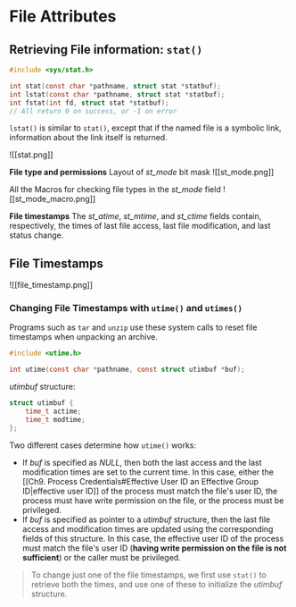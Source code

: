 # File Attributes

## Retrieving File information: `stat()`
```c
#include <sys/stat.h>

int stat(const char *pathname, struct stat *statbuf);
int lstat(const char *pathname, struct stat *statbuf);
int fstat(int fd, struct stat *statbuf);
// All return 0 on success, or -1 on error
```

`lstat()` is similar to `stat()`, except that if the named file is a symbolic link, information about the link itself is returned.

![[stat.png]]

**File type and permissions**
Layout of *st_mode* bit mask
![[st_mode.png]]

All the Macros for checking file types in the *st_mode* field
![[st_mode_macro.png]]

**File timestamps**
The *st_atime*, *st_mtime*, and *st_ctime* fields contain, respectively, the times of last file access, last file modification, and last status change.

## File Timestamps
![[file_timestamp.png]]

### Changing File Timestamps with `utime()` and `utimes()`
Programs such as `tar` and `unzip` use these system calls to reset file timestamps when unpacking an archive.

```c
#include <utime.h>

int utime(const char *pathname, const struct utimbuf *buf);

```

*utimbuf* structure:
```c
struct utimbuf {
	time_t actime;
	time_t modtime;
};
```

Two different cases determine how `utime()` works:
- If *buf* is specified as *NULL*, then both the last access and the last modification times are set to the current time. In this case, either the [[Ch9. Process Credentials#Effective User ID an Effective Group ID|effective user ID]] of the process must match the file's user ID, the process must have write permission on the file, or the process must be privileged.
- If *buf* is specified as pointer to a *utimbuf* structure, then the last file access and modification times are updated using the corresponding fields of this structure. In this case, the effective user ID of the process must match the file's user ID (**having write permission on the file is not sufficient**) or the caller must be privileged.
 
> To change just one of the file timestamps, we first use `stat()` to retrieve both the times, and use one of these to initialize the *utimbuf* structure.

